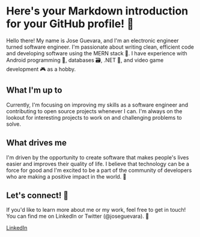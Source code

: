 # Here's your Markdown introduction for your GitHub profile! 👋

Hello there! My name is Jose Guevara, and I'm an electronic engineer turned software engineer. I'm passionate about writing clean, efficient code and developing software using the MERN stack 🌱. I have experience with Android programming 📱, databases 🗃️, .NET 🧰, and video game development 🎮 as a hobby.

## What I'm up to

Currently, I'm focusing on improving my skills as a software engineer and contributing to open source projects whenever I can. I'm always on the lookout for interesting projects to work on and challenging problems to solve.

## What drives me

I'm driven by the opportunity to create software that makes people's lives easier and improves their quality of life. I believe that technology can be a force for good and I'm excited to be a part of the community of developers who are making a positive impact in the world. 🚀

## Let's connect! 🤝

If you'd like to learn more about me or my work, feel free to get in touch! You can find me on LinkedIn or Twitter (@joseguevara). 👀

[LinkedIn](https://www.linkedin.com/in/jose-guevara-934a711a3/)
